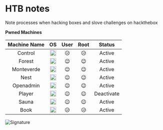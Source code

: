 # HTB notes
Note processes when hacking boxes and slove challenges on hackthebox

**Pwned Machines**

| Machine Name | OS                                                                            | User                    | Root                    | Status     |
| :---:        | :---:                                                                         | :---:                   | :---:                   | :---:      |
| Control      | <img src="https://www.hackthebox.eu/images/win.png" width="20" height="20">   | :disappointed_relieved: | :disappointed_relieved: | Active     |
| Forest       | <img src="https://www.hackthebox.eu/images/win.png" width="20" height="20">   | :wink:                  | :wink:                  | Active     |
| Monteverde   | <img src="https://www.hackthebox.eu/images/win.png" width="20" height="20">   | :wink:                  | :wink:                  | Active     |
| Nest         | <img src="https://www.hackthebox.eu/images/win.png" width="20" height="20">   | :wink:                  | :wink:                  | Active     |
| Openadmin    | <img src="https://www.hackthebox.eu/images/linux.png" width="20" height="20"> | :wink:                  | :wink:                  | Active     |
| Player       | <img src="https://www.hackthebox.eu/images/linux.png" width="20" height="20"> | :wink:                  | :wink:                  | Deactivate |
| Sauna        | <img src="https://www.hackthebox.eu/images/win.png" width="20" height="20">   | :wink:                  | :wink:                  | Active     |
| Book         | <img src="https://www.hackthebox.eu/images/linux.png" width="20" height="20"> | :disappointed_relieved: | :disappointed_relieved: | Active     |


![Signature](https://www.hackthebox.eu/badge/image/83903)
